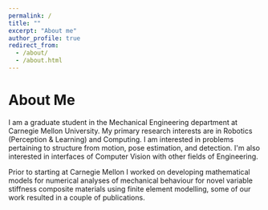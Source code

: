 ```yaml
---
permalink: /
title: ""
excerpt: "About me"
author_profile: true
redirect_from: 
  - /about/
  - /about.html
---
```


About Me
======
I am a graduate student in the Mechanical Engineering department at Carnegie Mellon University. My primary research interests are in Robotics (Perception & Learning) and Computing. I am interested in problems pertaining to structure from motion, pose estimation, and detection. I'm also interested in interfaces of Computer Vision with other fields of Engineering. 

Prior to starting at Carnegie Mellon I worked on developing mathematical models for numerical analyses of mechanical behaviour for novel variable stiffness composite materials using finite element modelling, some of our work resulted in a couple of publications.
